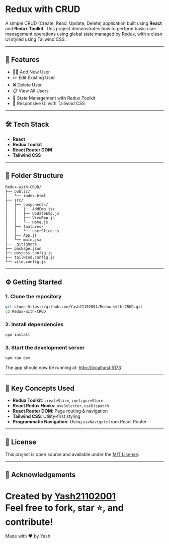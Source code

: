 # Redux with CRUD

A simple CRUD (Create, Read, Update, Delete) application built using **React** and **Redux Toolkit**. This project demonstrates how to perform basic user management operations using global state managed by Redux, with a clean UI styled using Tailwind CSS.

---

## 🚀 Features

- 🧑‍💼 Add New User
- ✏️ Edit Existing User
- ❌ Delete User
- 📋 View All Users
- 🧠 State Management with Redux Toolkit
- 🎨 Responsive UI with Tailwind CSS

---

## 🛠️ Tech Stack

- **React**
- **Redux Toolkit**
- **React Router DOM**
- **Tailwind CSS**

---

## 📂 Folder Structure

```
Redux-with-CRUD/
├── public/                
│   └── index.html
├── src/
│   ├── components/        
│   │   ├── AddEmp.jsx     
│   │   ├── UpdateEmp.js   
│   │   ├── ViewEmp.js   
│   │   └── Home.js       
│   ├── features/         
│   │   └── userSlice.js  
│   ├── App.js            
│   └── main.jsx          
├── .gitignore
├── package.json
├── postcss.config.js
├── tailwind.config.js
└── vite.config.js
```

---

## ⚙️ Getting Started

### 1. Clone the repository

```bash
git clone https://github.com/Yash21102001/Redux-with-CRUD.git
cd Redux-with-CRUD
```

### 2. Install dependencies

```bash
npm install
```

### 3. Start the development server

```bash
npm run dev
```

The app should now be running at: [http://localhost:5173](http://localhost:5173)

---

## 🧠 Key Concepts Used

- **Redux Toolkit**: `createSlice`, `configureStore`
- **React Redux Hooks**: `useSelector`, `useDispatch`
- **React Router DOM**: Page routing & navigation
- **Tailwind CSS**: Utility-first styling
- **Programmatic Navigation**: Using `useNavigate` from React Router

---


## 📜 License

This project is open source and available under the [MIT License](LICENSE).

---

## 🙌 Acknowledgements

Created by [Yash21102001](https://github.com/Yash21102001)  
Feel free to fork, star ⭐, and contribute!
=======
Made with ❤️ by Yash

